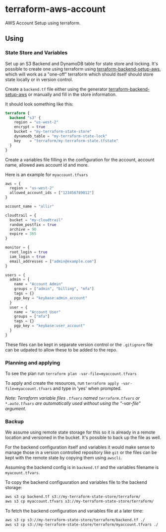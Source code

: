 # terraform-aws-account

AWS Account Setup using terraform.

## Using

### State Store and Variables

Set up an S3 Backend and DynamoDB table for state store and locking. It's possible to create one using terraform using [terraform-backend-setup-aws](https://github.com/allir/terraform-backend-setup-aws), which will work as a "one-off" terraform which should itself should store state locally or in version control.

Create a `backend.tf` file either using the generator [terraform-backend-setup-aws](https://github.com/allir/terraform-backend-setup-aws) or manually and fill in the store information.

It should look something like this:

```backend.tf
terraform {
  backend "s3" {
    region = "us-west-2"
    encrypt = true
    bucket = "my-terraform-state-store"
    dynamodb_table = "my-terraform-state-lock"
    key    = "terraform/my-terraform-state.tfstate"
  }
}
```

Create a variables file filling in the configuration for the account, account name, allowed aws account id and more.

Here is an example for `myaccount.tfvars`

```myaccount.tfvars
aws = {
  region = "us-west-2"
  allowed_account_ids = ["123456789012"]
}

account_name = "allir"

cloudtrail = {
  bucket = "my-cloudtrail"
  random_postfix = true
  archive = 90
  expire = 365
}

monitor = {
  root_login = true
  iam_login = true
  email_addresses = ["admin@example.com"]
}

users = {
  admin = {
    name = "Account Admin"
    groups = ["admin", "billing", "mfa"]
    tags = {}
    pgp_key = "keybase:admin_account"
  }
  user = {
    name = "Account User"
    groups = ["mfa"]
    tags = {}
    pgp_key = "keybase:user_account"
  }
}
```

These files can be kept in separate version control or the `.gitignore` file can be udpated to allow these to be added to the repo.

### Planning and applying

To see the plan run `terraform plan -var-file=myaccount.tfvars`

To apply and create the resources, run `terraform apply -var-file=myaccount.tfvars` and type in 'yes' when prompted.

*Note: Terraform variable files `.tfvars` named `terraform.tfvars` or `*.auto.tfvars` are automatically used without using the "-var-file" argument.*

### Backup

We assume using remote state storage for this so it is already in a remote location and versioned in the bucket. It's possible to back up the file as well.

For the backend configuration itself and variables it would make sense to manage those in a version controlled repository like `git` or the files can be kept with the remote state by copying them using `awscli`.

Assuming the backend config is in `backend.tf` and the variables filename is `myacount.tfvars`.

To copy the backend configuuration and variables file to the backend storage:

```bash
aws s3 cp backend.tf s3://my-terraform-state-store/terraform/
aws s3 cp myaccount.tfvars s3://my-terraform-state-store/terraform/
```

To fetch the backend configuration and variables file at a later time:

```bash
aws s3 cp s3://my-terraform-state-store/terraform/backend.tf ./
aws s3 cp s3://my-terraform-state-store/terraform/myaccount.tfvars ./
```
